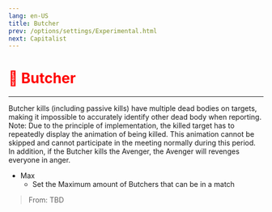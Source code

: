 ```yaml
---
lang: en-US
title: Butcher
prev: /options/settings/Experimental.html
next: Capitalist
---
```


# <font color=red>🔪 <b>Butcher</b></font> <Badge text="Impostor" type="tip" vertical="middle"/>
---

Butcher kills (including passive kills) have multiple dead bodies on targets, making it impossible to accurately identify other dead body when reporting. Note: Due to the principle of implementation, the killed target has to repeatedly display the animation of being killed. This animation cannot be skipped and cannot participate in the meeting normally during this period. In addition, if the Butcher kills the Avenger, the Avenger will revenges everyone in anger.
* Max
  * Set the Maximum amount of Butchers that can be in a match

> From: TBD
